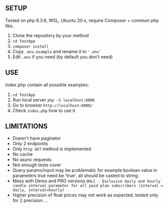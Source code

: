 ## SETUP
Tested on php 8.3.6, WSL, Ubuntu 20.x, require Composer + common php libs..

1. Clone the repository by your method
2. ```cd TestApp```
3. ```composer install```
4. Copy ```.env.example``` and rename it to ```'.env'```
5. Edit ```.env``` if you need (by default you don't need)

## USE

index.php contain all possible examples:
1. ```cd TestApp```
2. Run local server ```php -S localhost:8000```
3. Go to browser ```http://localhost:8000/```
4. Check ```index.php``` how to use it

## LIMITATIONS
    
- Doesn't have paginator
- Only 2 endpoints
- Only ```http GET``` method is implemented
- No cache
- No async requests
- Not enough tests cover
- Query params/input may be problematic for example boolean value in parameters true need be 'true', all should be casted to string.
- Mess with Demo and PRO versions ```OHLC - Exclusive daily and hourly candle interval parameter for all paid plan subscribers (interval = daily, interval=hourly)```
- Higher precision of float prices may not work as expected, tested only for 2 precision
...
